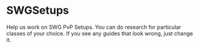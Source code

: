 SWGSetups
=========
Help us work on SWG PvP Setups.
You can do research for particular classes of your choice.
If you see any guides that look wrong, just change it.